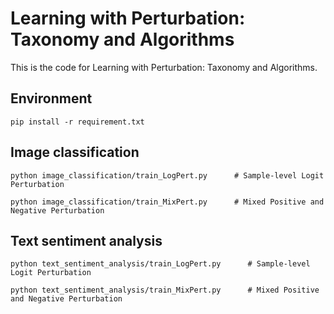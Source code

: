 # Learning with Perturbation: Taxonomy and Algorithms
This is the code for Learning with Perturbation: Taxonomy and Algorithms.

## Environment 

    pip install -r requirement.txt
    
## Image classification 

    python image_classification/train_LogPert.py      # Sample-level Logit Perturbation

    python image_classification/train_MixPert.py      # Mixed Positive and Negative Perturbation

## Text sentiment analysis

    python text_sentiment_analysis/train_LogPert.py      # Sample-level Logit Perturbation

    python text_sentiment_analysis/train_MixPert.py      # Mixed Positive and Negative Perturbation
